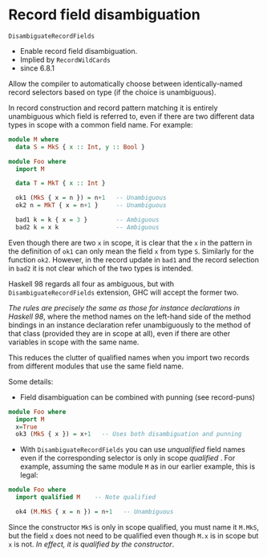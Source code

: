 # Record field disambiguation

`DisambiguateRecordFields`
- Enable record field disambiguation.
- Implied by `RecordWildCards`
- since 6.8.1

Allow the compiler to automatically choose between identically-named record selectors based on type (if the choice is unambiguous).

In record construction and record pattern matching it is entirely unambiguous which field is referred to, even if there are two different data types in scope with a common field name. For example:

```hs
module M where
  data S = MkS { x :: Int, y :: Bool }

module Foo where
  import M

  data T = MkT { x :: Int }

  ok1 (MkS { x = n }) = n+1   -- Unambiguous
  ok2 n = MkT { x = n+1 }     -- Unambiguous

  bad1 k = k { x = 3 }        -- Ambiguous
  bad2 k = x k                -- Ambiguous
```

Even though there are two `x` in scope, it is clear that the `x` in the pattern in the definition of `ok1` can only mean the field `x` from type `S`. Similarly for the function `ok2`. However, in the record update in `bad1` and the record selection in `bad2` it is not clear which of the two types is intended.

Haskell 98 regards all four as ambiguous, but with `DisambiguateRecordFields` extension, GHC will accept the former two.

*The rules are precisely the same as those for instance declarations in Haskell 98*, where the method names on the left-hand side of the method bindings in an instance declaration refer unambiguously to the method of that class (provided they are in scope at all), even if there are other variables in scope with the same name.

This reduces the clutter of qualified names when you import two records from different modules that use the same field name.

Some details:

- Field disambiguation can be combined with punning (see record-puns)

```hs
module Foo where
  import M
  x=True
  ok3 (MkS { x }) = x+1   -- Uses both disambiguation and punning
```

- With `DisambiguateRecordFields` you can use *unqualified* field names even if the corresponding selector is only in scope *qualified* . For example, assuming the same module `M` as in our earlier example, this is legal:

```hs
module Foo where
  import qualified M    -- Note qualified

  ok4 (M.MkS { x = n }) = n+1   -- Unambiguous
```

Since the constructor `MkS` is only in scope qualified, you must name it `M.MkS`, but the field `x` does not need to be qualified even though `M.x` is in scope but `x` is not. *In effect, it is qualified by the constructor*.

